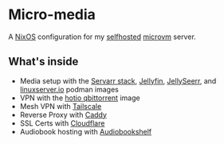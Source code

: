 # Micro-media

A [NixOS](https://nixos.org/) configuration for my [selfhosted](https://www.reddit.com/r/selfhosted/) [microvm](https://astro.github.io/microvm.nix/) server.

## What's inside

- Media setup with the [Servarr stack](https://wiki.servarr.com/), [Jellyfin](https://jellyfin.org/), [JellySeerr](https://github.com/Fallenbagel/jellyseerr), and [linuxserver.io](https://www.linuxserver.io/) podman images
- VPN with the [hotio qbittorrent](https://hotio.dev/containers/qbittorrent/) image
- Mesh VPN with [Tailscale](https://tailscale.com/)
- Reverse Proxy with [Caddy](https://caddyserver.com/docs/quick-starts/reverse-proxy)
- SSL Certs with [Cloudflare](https://www.cloudflare.com/)
- Audiobook hosting with [Audiobookshelf](https://www.audiobookshelf.org/)